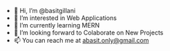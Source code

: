 - 👋 Hi, I’m @basitgillani
- 👀 I’m interested in Web Applications
- 🌱 I’m currently learning MERN
- 💞️ I’m looking forward to Colaborate on New Projects
- 📫 You can reach me at abasit.only@gmail.com

<!---
basitgillani/basitgillani is a ✨ special ✨ repository because its `README.md` (this file) appears on your GitHub profile.
You can click the Preview link to take a look at your changes.
--->
